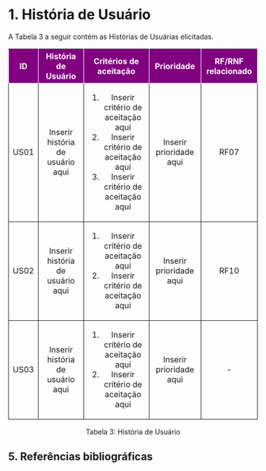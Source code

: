 
# 1. História de Usuário

A Tabela 3 a seguir contém as Histórias de Usuárias elicitadas. 

<table>
    <thead>
        <tr style="background-color: purple; color: white" >
            <th style="border-style:solid;border-width:1px;text-align:center">ID</th>
            <th style="border-style:solid;border-width:1px;text-align:center">História de Usuário</th>
            <th style="border-style:solid;border-width:1px;text-align:center">Critérios de aceitação</th>
            <th style="border-style:solid;border-width:1px;text-align:center">Prioridade</th>
            <th style="border-style:solid;border-width:1px;text-align:center">RF/RNF relacionado</th>
        </tr>
    </thead>
    <tbody>
        <tr>
            <span id="ustory-01"></span>
            <td style="border-style:solid;border-width:1px;text-align:center;vertical-align:middle" rowspan="1">US01</td>
            <td style="border-style:solid;border-width:1px;text-align:center;vertical-align:middle" rowspan="1">Inserir história de usuário aqui</td>
            <td style="border-style:solid;border-width:1px;text-align:center;vertical-align:middle" rowspan="1"><ol><li>Inserir critério de aceitação aqui</li><li> Inserir critério de aceitação aqui</li><li>Inserir critério de aceitação aqui</li></ol></td>
            <td style="border-style:solid;border-width:1px;text-align:center;vertical-align:middle">Inserir prioridade aqui</td>
            <td style="border-style:solid;border-width:1px;text-align:center;vertical-align:middle">RF07</td>
        </tr>
        <tr>
            <span id="ustory-01"></span>
            <td style="border-style:solid;border-width:1px;text-align:center;vertical-align:middle" rowspan="1">US02</td>
            <td style="border-style:solid;border-width:1px;text-align:center;vertical-align:middle" rowspan="1">Inserir história de usuário aqui</td>
            <td style="border-style:solid;border-width:1px;text-align:center;vertical-align:middle" rowspan="1"><ol><li>Inserir critério de aceitação aqui</li><li> Inserir critério de aceitação aqui</li></ol></td>
            <td style="border-style:solid;border-width:1px;text-align:center;vertical-align:middle"> Inserir prioridade aqui </td>
            <td style="border-style:solid;border-width:1px;text-align:center;vertical-align:middle">RF10</td>
        </tr>
        <tr>
            <span id="ustory-01"></span>
            <td style="border-style:solid;border-width:1px;text-align:center;vertical-align:middle" rowspan="1">US03</td>
            <td style="border-style:solid;border-width:1px;text-align:center;vertical-align:middle" rowspan="1">Inserir história de usuário aqui</td>
            <td style="border-style:solid;border-width:1px;text-align:center;vertical-align:middle" rowspan="1"><ol><li>Inserir critério de aceitação aqui</li><li> Inserir critério de aceitação aqui</li></ol></td>
            <td style="border-style:solid;border-width:1px;text-align:center;vertical-align:middle">Inserir prioridade aqui</td>
            <td style="border-style:solid;border-width:1px;text-align:center;vertical-align:middle">-</td>
        </tr>
</table>

<div style="text-align: center">
<p>Tabela 3: História de Usuário</p>
</div>

## 5. Referências bibliográficas
